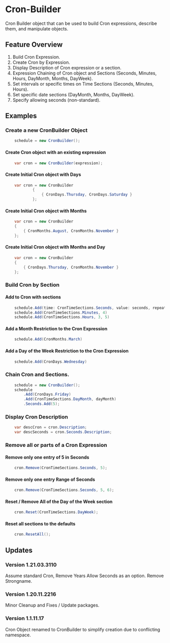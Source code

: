 # Cron-Builder

Cron Builder object that can be used to build Cron expressions, describe them, and manipulate objects.

## Feature Overview

1. Build Cron Expression.
2. Create Cron by Expression.
3. Display Description of Cron expression or a section.
4. Expression Chaining of Cron object and Sections (Seconds, Minutes, Hours, DayMonth, Months, DayWeek).
5. Set intervals or specific times on Time Sections (Seconds, Minutes, Hours).
6. Set specific date sections (DayMonth, Months, DayWeek).
7. Specify allowing seconds (non-standard).

## Examples

### Create a new CronBuilder Object

```c#
    schedule = new CronBuilder();
```

#### Create Cron object with an existing expression

```c#
    var cron = new CronBuilder(expression);
```

#### Create Initial Cron object with Days

```c#
    var cron = new CronBuilder
            {
                { CronDays.Thursday, CronDays.Saturday }
            };
```

#### Create Initial Cron object with Months

```c#
    var cron = new CronBuilder
    {
        { CronMonths.August, CronMonths.November }
    };
```

#### Create Initial Cron object with Months and Day

```c#
    var cron = new CronBuilder
    {
        { CronDays.Thursday, CronMonths.November }
    };
```

### Build Cron by Section

#### Add to Cron with sections

```c#
    schedule.Add(time: CronTimeSections.Seconds, value: seconds, repeatEvery: true)
    schedule.Add(CronTimeSections.Minutes, 4)
    schedule.Add(CronTimeSections.Hours, 3, 5)
```

#### Add a Month Restriction to the Cron Expression

```c#
    schedule.Add(CronMonths.March)
```

#### Add a Day of the Week Restriction to the Cron Expression

```c#
    schedule.Add(CronDays.Wednesday)
```

### Chain Cron and Sections.

```c#
    schedule = new CronBuilder();
    schedule
        .Add(CronDays.Friday)
        .Add(CronTimeSections.DayMonth, dayMonth)
        .Seconds.Add(5);
```

### Display Cron Description

```c#
    var descCron = cron.Description;
    var descSeconds = cron.Seconds.Description;
```

### Remove all or parts of a Cron Expression

#### Remove only one entry of 5 in Seconds

```c#
    cron.Remove(CronTimeSections.Seconds, 5);                
```

#### Remove only one entry Range of Seconds

```c#
    cron.Remove(CronTimeSections.Seconds, 5, 6);
```

#### Reset / Remove All of the Day of the Week section

```c#
    cron.Reset(CronTimeSections.DayWeek);
```

#### Reset all sections to the defaults

```c#
    cron.ResetAll();
```

## Updates

### Version 1.21.03.3110

Assume standard Cron, Remove Years
Allow Seconds as an option.
Remove Strongname.

### Version 1.20.11.2216

Minor Cleanup and Fixes / Update packages.

### Version 1.1.11.17

Cron Object renamed to CronBuilder to simplify creation due to conflicting namespace.
